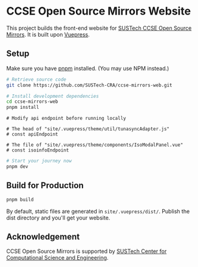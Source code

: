 # CCSE Open Source Mirrors Website

This project builds the front-end website for [SUSTech CCSE Open Source Mirrors](https://mirrors.sustech.rocks/). It is built upon [Vuepress](https://vuepress.vuejs.org/).

## Setup

Make sure you have [pnpm](https://pnpm.io/) installed. (You may use NPM instead.)

``` sh
# Retrieve source code
git clone https://github.com/SUSTech-CRA/ccse-mirrors-web.git

# Install development dependencies
cd ccse-mirrors-web
pnpm install
```

```text
# Modify api endpoint before running locally

# The head of "site/.vuepress/theme/util/tunasyncAdapter.js"
# const apiEndpoint

# The file of "site/.vuepress/theme/components/IsoModalPanel.vue"
# const isoinfoEndpoint
```

```sh
# Start your journey now
pnpm dev
```

## Build for Production

``` sh
pnpm build
```

By default, static files are generated in `site/.vuepress/dist/`. Publish the dist directory and you'll get your website.

## Acknowledgement

CCSE Open Source Mirrors is supported by [SUSTech Center for Computational Science and Engineering](http://hpc.sustech.edu.cn/).
